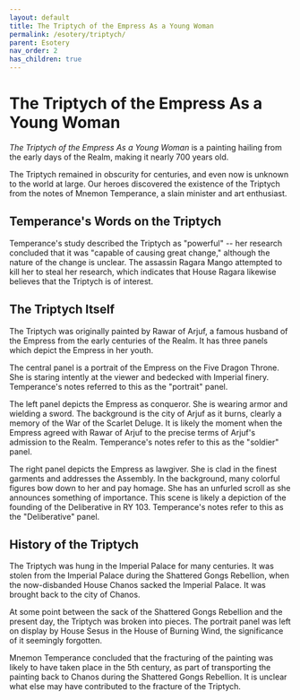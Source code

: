 ```yaml
---
layout: default
title: The Triptych of the Empress As a Young Woman
permalink: /esotery/triptych/
parent: Esotery
nav_order: 2
has_children: true
---
```


# The Triptych of the Empress As a Young Woman

_The Triptych of the Empress As a Young Woman_ is a painting hailing from the
early days of the Realm, making it nearly 700 years old.

The Triptych remained in obscurity for centuries, and even now is unknown to the
world at large. Our heroes discovered the existence of the Triptych from the
notes of Mnemon Temperance, a slain minister and art enthusiast.

## Temperance's Words on the Triptych

Temperance's study described the Triptych as "powerful" -- her research
concluded that it was "capable of causing great change," although the nature of
the change is unclear. The assassin Ragara Mango attempted to kill her to steal
her research, which indicates that House Ragara likewise believes that the
Triptych is of interest.

## The Triptych Itself

The Triptych was originally painted by Rawar of Arjuf, a famous husband of the
Empress from the early centuries of the Realm. It has three panels which depict
the Empress in her youth.

The central panel is a portrait of the Empress on the Five Dragon Throne. She is
staring intently at the viewer and bedecked with Imperial finery. Temperance's
notes referred to this as the "portrait" panel.

The left panel depicts the Empress as conqueror. She is wearing armor and
wielding a sword. The background is the city of Arjuf as it burns, clearly a
memory of the War of the Scarlet Deluge. It is likely the moment when the
Empress agreed with Rawar of Arjuf to the precise terms of Arjuf's admission to
the Realm. Temperance's notes refer to this as the "soldier" panel.

The right panel depicts the Empress as lawgiver. She is clad in the finest
garments and addresses the Assembly. In the background, many colorful figures
bow down to her and pay homage. She has an unfurled scroll as she announces
something of importance. This scene is likely a depiction of the founding of the
Deliberative in RY 103. Temperance's notes refer to this as the "Deliberative"
panel.

## History of the Triptych

The Triptych was hung in the Imperial Palace for many centuries. It was stolen
from the Imperial Palace during the Shattered Gongs Rebellion, when the
now-disbanded House Chanos sacked the Imperial Palace. It was brought back to
the city of Chanos.

At some point between the sack of the Shattered Gongs Rebellion and the present
day, the Triptych was broken into pieces. The portrait panel was left on display
by House Sesus in the House of Burning Wind, the significance of it seemingly
forgotten.

Mnemon Temperance concluded that the fracturing of the painting was likely to
have taken place in the 5th century, as part of transporting the painting back
to Chanos during the Shattered Gongs Rebellion. It is unclear what else may have
contributed to the fracture of the Triptych.
